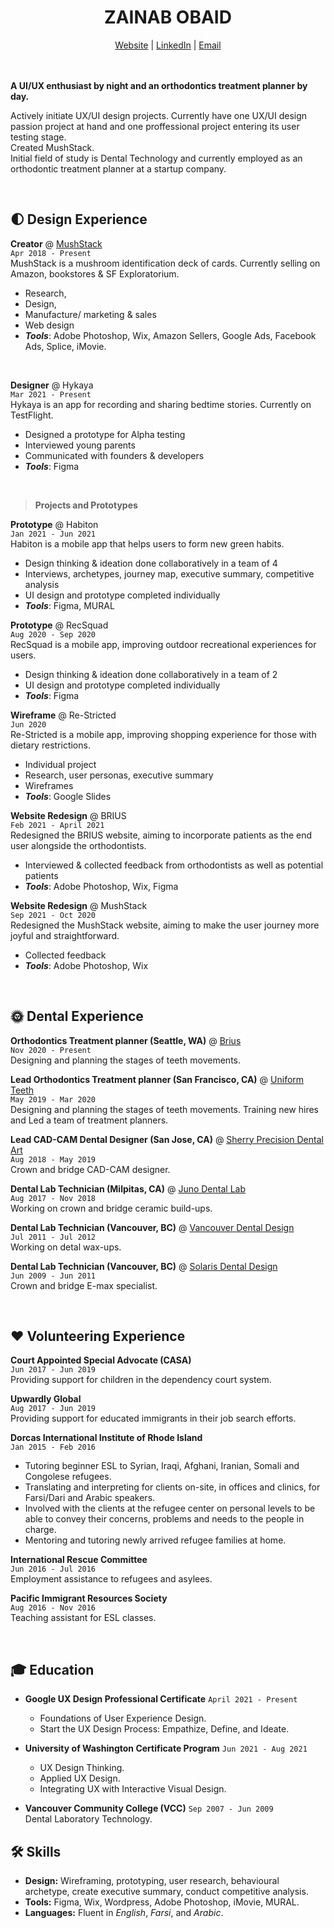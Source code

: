 # <center>ZAINAB OBAID</center>
<center>
  <a href="http://zazee.xyz">Website</a> | <a href="https://www.linkedin.com/in/zainab-obaid/">LinkedIn</a> | <a href="mailto:zainababdobaid@gmail.com">Email</a>
</center>
<br>
<br>

**A UI/UX enthusiast by night and an orthodontics treatment planner by day.** <br>

Actively initiate UX/UI design projects. Currently have one UX/UI design passion project at
hand and one proffessional project entering its user testing stage. <br>
Created MushStack.<br>
Initial field of study is Dental Technology and currently employed as an orthodontic treatment
planner at a startup company.

<br>

## 🌓 Design Experience

**Creator** @ [MushStack](https://www.mushstack.com/)<br>
`Apr 2018 - Present` <br>
MushStack is a mushroom identification deck of cards. Currently selling on Amazon,
bookstores & SF Exploratorium.
* Research,
* Design,
* Manufacture/ marketing & sales
* Web design
* ***Tools***: Adobe Photoshop, Wix, Amazon Sellers, Google Ads, Facebook Ads, Splice, iMovie.
<br>

**Designer** @ Hykaya<br>
`Mar 2021 - Present` <br>
Hykaya is an app for recording and sharing bedtime stories. Currently on TestFlight.
* Designed a prototype for Alpha testing
* Interviewed young parents
* Communicated with founders & developers 
* ***Tools***: Figma

<br>

> **Projects and Prototypes**

**Prototype** @ Habiton<br> 
`Jan 2021 - Jun 2021` <br>
Habiton is a mobile app that helps users to form new green habits.
* Design thinking & ideation done collaboratively in a team of 4
* Interviews, archetypes, journey map, executive summary, competitive analysis
* UI design and prototype completed individually
* ***Tools***: Figma, MURAL


**Prototype** @ RecSquad<br> 
`Aug 2020 - Sep 2020` <br>
RecSquad is a mobile app, improving outdoor recreational experiences for users.
* Design thinking & ideation done collaboratively in a team of 2
* UI design and prototype completed individually
* ***Tools***: Figma


**Wireframe** @ Re-Stricted <br> 
`Jun 2020` <br>
Re-Stricted is a mobile app, improving shopping experience for those with dietary restrictions.
* Individual project
* Research, user personas, executive summary
* Wireframes
* ***Tools***: Google Slides


**Website Redesign** @ BRIUS <br> 
`Feb 2021 - April 2021` <br>
Redesigned the BRIUS website, aiming to incorporate patients as the end user alongside the orthodontists.
* Interviewed & collected feedback from orthodontists as well as potential patients
* ***Tools***: Adobe Photoshop, Wix, Figma


**Website Redesign** @ MushStack <br> 
`Sep 2021 - Oct 2020` <br>
Redesigned the MushStack website, aiming to make the user journey more joyful and straightforward.
* Collected feedback
* ***Tools***: Adobe Photoshop, Wix



<br>

## 🌞 Dental Experience

**Orthodontics Treatment planner (Seattle, WA)** @ [Brius](https://brius.com/)<br>
`Nov 2020 - Present` <br>
Designing and planning the stages of teeth movements.

**Lead Orthodontics Treatment planner (San Francisco, CA)** @ [Uniform Teeth](https://www.uniformteeth.com/)<br>
`May 2019 - Mar 2020` <br>
Designing and planning the stages of teeth movements. Training new hires and Led a team of treatment planners.

**Lead CAD-CAM Dental Designer (San Jose, CA)** @ [Sherry Precision Dental Art](https://sherryprecision.com/)<br>
`Aug 2018 - May 2019` <br>
Crown and bridge CAD-CAM designer.

**Dental Lab Technician (Milpitas, CA)** @ [Juno Dental Lab]()<br>
`Aug 2017 - Nov 2018` <br>
Working on crown and bridge ceramic build-ups.

**Dental Lab Technician (Vancouver, BC)** @ [Vancouver Dental Design]()<br>
`Jul 2011 - Jul 2012` <br>
Working on detal wax-ups.

**Dental Lab Technician (Vancouver, BC)** @ [Solaris Dental Design]()<br> 
`Jun 2009 - Jun 2011` <br>
Crown and bridge E-max specialist.


<br>

## ❤️ Volunteering Experience
**Court Appointed Special Advocate (CASA)**<br>
`Jun 2017 - Jun 2019` <br>
Providing support for children in the dependency court system.

**Upwardly Global**<br>
`Aug 2017 - Jun 2019` <br>
Providing support for educated immigrants in their job search efforts.

**Dorcas International Institute of Rhode Island**<br>
`Jan 2015 - Feb 2016` <br>
* Tutoring beginner ESL to Syrian, Iraqi, Afghani, Iranian, Somali and Congolese refugees. 
* Translating and interpreting for clients on-site, in offices and clinics, for Farsi/Dari and Arabic speakers. 
* Involved with the clients at the refugee center on personal levels to be able to convey their concerns, problems and needs to the people in charge. 
* Mentoring and tutoring newly arrived refugee families at home.

**International Rescue Committee** <br> 
`Jun 2016 - Jul 2016` <br>
Employment assistance to refugees and asylees.

**Pacific Immigrant Resources Society** <br>
`Aug 2016 - Nov 2016` <br>
Teaching assistant for ESL classes.


<br>

## 🎓 Education

- **Google UX Design Professional Certificate**  `April 2021 - Present`<br>
  - Foundations of User Experience Design.
  - Start the UX Design Process: Empathize, Define, and Ideate.

- **University of Washington Certificate Program** `Jun 2021 - Aug 2021` 
  - UX Design Thinking.
  - Applied UX Design.
  - Integrating UX with Interactive Visual Design. 

- **Vancouver Community College (VCC)** `Sep 2007 - Jun 2009`<br>
Dental Laboratory Technology.

## 🛠 Skills
* **Design:** Wireframing, prototyping, user research, behavioural archetype, create executive summary, conduct competitive analysis.
* **Tools:** Figma, Wix, Wordpress, Adobe Photoshop, iMovie, MURAL.
* **Languages:** Fluent in _English_, _Farsi_, and _Arabic_.
